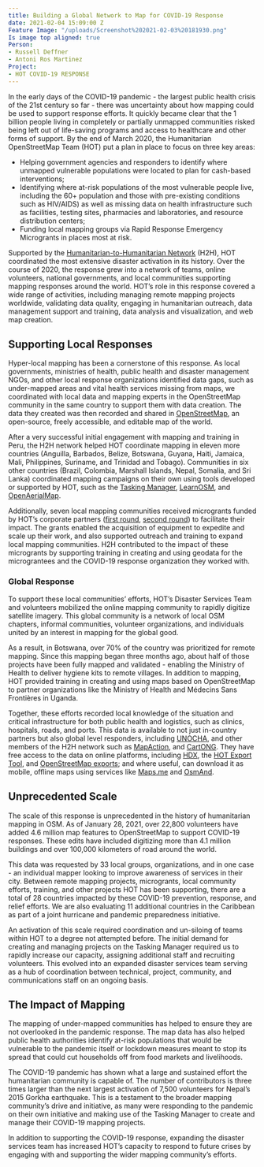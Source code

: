 ```yaml
---
title: Building a Global Network to Map for COVID-19 Response
date: 2021-02-04 15:09:00 Z
Feature Image: "/uploads/Screenshot%202021-02-03%20181930.png"
Is image top aligned: true
Person:
- Russell Deffner
- Antoni Ros Martinez
Project:
- HOT COVID-19 RESPONSE
---
```


In the early days of the COVID-19 pandemic - the largest public health crisis of the 21st century so far - there was uncertainty about how mapping could be used to support response efforts. It quickly became clear that the 1 billion people living in completely or partially unmapped communities risked being left out of life-saving programs and access to healthcare and other forms of support. By the end of March 2020, the Humanitarian OpenStreetMap Team (HOT) put a plan in place to focus on three key areas: 

* Helping government agencies and responders to identify where unmapped vulnerable populations were located to plan for cash-based interventions; 
* Identifying where at-risk populations of the most vulnerable people live, including the 60+ population and those with pre-existing conditions such as HIV/AIDS) as well as missing data on health infrastructure such as facilities, testing sites, pharmacies and laboratories, and resource distribution centers;
* Funding local mapping groups via Rapid Response Emergency Microgrants in places most at risk. 

Supported by the [Humanitarian-to-Humanitarian Network](https://h2hnetwork.org) (H2H), HOT coordinated the most extensive disaster activation in its history. Over the course of 2020, the response grew into a network of teams, online volunteers, national governments, and local communities supporting mapping responses around the world. HOT’s role in this response covered a wide range of activities, including managing remote mapping projects worldwide, validating data quality, engaging in humanitarian outreach, data management support and training, data analysis and visualization, and web map creation.

## Supporting Local Responses

Hyper-local mapping has been a cornerstone of this response. As local governments, ministries of health, public health and disaster management NGOs, and other local response organizations identified data gaps, such as under-mapped areas and vital health services missing from maps, we coordinated with local data and mapping experts in the OpenStreetMap community in the same country to support them with data creation. The data they created was then recorded and shared in [OpenStreetMap](https://www.openstreetmap.org/), an open-source, freely accessible, and editable map of the world.

After a very successful initial engagement with mapping and training in Peru, the H2H network helped HOT coordinate mapping in eleven more countries (Anguilla, Barbados, Belize, Botswana, Guyana, Haiti, Jamaica, Mali, Philippines, Suriname, and Trinidad and Tobago). Communities in six other countries (Brazil, Colombia, Marshall Islands, Nepal, Somalia, and Sri Lanka) coordinated mapping campaigns on their own using tools developed or supported by HOT, such as the [Tasking Manager](https://tasks.hotosm.org/), [LearnOSM](https://learnosm.org/en/), and [OpenAerialMap](https://openaerialmap.org/). 

Additionally, seven local mapping communities received microgrants funded by HOT’s corporate partners ([first round](https://www.hotosm.org/updates/rapid-response-microgrants-covid-19/), [second round](https://www.hotosm.org/updates/second-round-of-rapid-response-micrograntees-announced/)) to facilitate their impact. The grants enabled the acquisition of equipment to expedite and scale up their work, and also supported outreach and training to expand local mapping communities. H2H contributed to the impact of these microgrants by supporting training in creating and using geodata for the micrograntees and the COVID-19 response organization they worked with. 

### Global Response

To support these local communities’ efforts, HOT’s Disaster Services Team and volunteers mobilized the online mapping community to rapidly digitize satellite imagery. This global community is a network of local OSM chapters, informal communities, volunteer organizations, and individuals united by an interest in mapping for the global good. 

As a result, in Botswana, over 70% of the country was prioritized for remote mapping. Since this mapping began three months ago, about half of those projects have been fully mapped and validated - enabling the Ministry of Health to deliver hygiene kits to remote villages. In addition to mapping, HOT provided training in creating and using maps based on OpenStreetMap to partner organizations like the Ministry of Health and Médecins Sans Frontières in Uganda.

Together, these efforts recorded local knowledge of the situation and critical infrastructure for both public health and logistics, such as clinics, hospitals, roads, and ports.  This data is available to not just in-country partners but also global level responders, including [UNOCHA](https://www.unocha.org/), and other members of the H2H network such as [MapAction](https://mapaction.org/), and [CartONG](https://www.cartong.org/). They have free access to the data on online platforms, including [HDX](https://data.humdata.org/), the [HOT Export Tool](https://export.hotosm.org/en/v3/), and [OpenStreetMap exports](https://www.openstreetmap.org/export); and where useful, can download it as mobile, offline maps using services like [Maps.me](https://maps.me/) and [OsmAnd](https://osmand.net).

## Unprecedented Scale

The scale of this response is unprecedented in the history of humanitarian mapping in OSM. As of January 28, 2021, over 22,800 volunteers have added 4.6 million map features to OpenStreetMap to support COVID-19 responses. These edits have included digitizing more than 4.1 million buildings and over 100,000 kilometers of road around the world. 

This data was requested by 33 local groups, organizations, and in one case - an individual mapper looking to improve awareness of services in their city. Between remote mapping projects, microgrants, local community efforts, training, and other projects HOT has been supporting, there are a total of 28 countries impacted by these COVID-19 prevention, response, and relief efforts. We are also evaluating 11 additional countries in the Caribbean as part of a joint hurricane and pandemic preparedness initiative.  

An activation of this scale required coordination and un-siloing of teams within HOT to a degree not attempted before. The initial demand for creating and managing projects on the Tasking Manager required us to rapidly increase our capacity, assigning additional staff and recruiting volunteers. This evolved into an expanded disaster services team serving as a hub of coordination between technical, project, community, and communications staff on an ongoing basis.

## The Impact of Mapping

The mapping of under-mapped communities has helped to ensure they are not overlooked in the pandemic response. The map data has also helped public health authorities identify at-risk populations that would be vulnerable to the pandemic itself or lockdown measures meant to stop its spread that could cut households off from food markets and livelihoods.

The COVID-19 pandemic has shown what a large and sustained effort the humanitarian community is capable of. The number of contributors is three times larger than the next largest activation of 7,500 volunteers for Nepal’s 2015 Gorkha earthquake. This is a testament to the broader mapping community’s drive and initiative, as many were responding to the pandemic on their own initiative and making use of the Tasking Manager to create and manage their COVID-19 mapping projects.

In addition to supporting the COVID-19 response, expanding the disaster services team has increased HOT’s capacity to respond to future crises by engaging with and supporting the wider mapping community’s efforts.